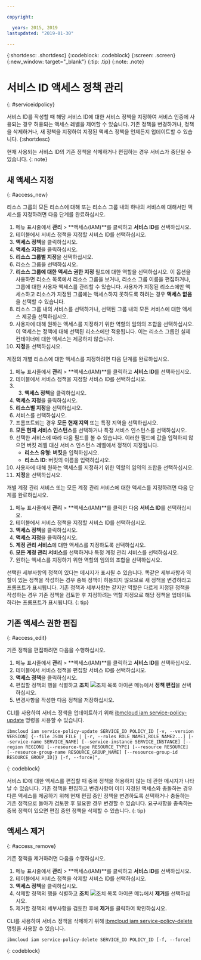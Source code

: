 ```yaml
---

copyright:

  years: 2015, 2019
lastupdated: "2019-01-30"

---
```


{:shortdesc: .shortdesc}
{:codeblock: .codeblock}
{:screen: .screen}
{:new_window: target="_blank"}
{:tip: .tip}
{:note: .note}

# 서비스 ID 액세스 정책 관리
{: #serviceidpolicy}

서비스 ID를 작성할 때 해당 서비스 ID에 대한 서비스 정책을 지정하여 서비스 인증에 사용되는 경우 허용되는 액세스 레벨을 제어할 수 있습니다. 기존 정책을 변경하거나, 정책을 삭제하거나, 새 정책을 지정하여 지정된 액세스 정책을 언제든지 업데이트할 수 있습니다.
{:shortdesc}

현재 사용되는 서비스 ID의 기존 정책을 삭제하거나 편집하는 경우 서비스가 중단될 수 있습니다.
{: note}

## 새 액세스 지정
{: #access_new}

리소스 그룹의 모든 리소스에 대해 또는 리소스 그룹 내의 하나의 서비스에 대해서만 액세스를 지정하려면 다음 단계를 완료하십시오.

1. 메뉴 표시줄에서 **관리** &gt; **액세스(IAM)**를 클릭하고 **서비스 ID**를 선택하십시오.
2. 테이블에서 서비스 정책을 지정할 서비스 ID를 선택하십시오.
3. **액세스 정책**을 클릭하십시오.
4. **액세스 지정**을 클릭하십시오.
5. **리소스 그룹별 지정**을 선택하십시오.
6. 리소스 그룹을 선택하십시오.
7. **리소스 그룹에 대한 액세스 권한 지정** 필드에 대한 역할을 선택하십시오. 이 옵션을 사용하면 리소스 목록에서 리소스 그룹을 보거나, 리소스 그룹 이름을 편집하거나, 그룹에 대한 사용자 액세스를 관리할 수 있습니다. 사용자가 지정된 리소스에만 액세스하고 리소스가 지정된 그룹에는 액세스하지 못하도록 하려는 경우 **액세스 없음**을 선택할 수 있습니다.
8. 리소스 그룹 내의 서비스를 선택하거나, 선택된 그룹 내의 모든 서비스에 대한 액세스 제공을 선택하십시오.
9. 사용자에 대해 원하는 액세스를 지정하기 위한 역할의 임의의 조합을 선택하십시오. 이 액세스는 정책에 대해 선택된 리소스에만 적용됩니다. 이는 리소스 그룹인 실제 컨테이너에 대한 액세스는 제공하지 않습니다.
10. **지정**을 선택하십시오.

계정의 개별 리소스에 대한 액세스를 지정하려면 다음 단계를 완료하십시오.

1. 메뉴 표시줄에서 **관리** &gt; **액세스(IAM)**를 클릭하고 **서비스 ID**를 선택하십시오.
2. 테이블에서 서비스 정책을 지정할 서비스 ID를 선택하십시오.
3. 3. **액세스 정책**을 클릭하십시오.
4. **액세스 지정**을 클릭하십시오.
5. **리소스별 지정**을 선택하십시오.
6. 서비스를 선택하십시오.
7. 프롬프트되는 경우 **모든 현재 지역** 또는 특정 지역을 선택하십시오.
8. **모든 현재 서비스 인스턴스**를 선택하거나 특정 서비스 인스턴스를 선택하십시오.
9. 선택한 서비스에 따라 다음 필드를 볼 수 있습니다. 이러한 필드에 값을 입력하지 않으면 버킷 레벨 대신 서비스 인스턴스 레벨에서 정책이 지정됩니다.
    * **리소스 유형**: **버킷**을 입력하십시오.
    * **리소스 ID**: 버킷의 이름을 입력하십시오.
10. 사용자에 대해 원하는 액세스를 지정하기 위한 역할의 임의의 조합을 선택하십시오.
11. **지정**을 선택하십시오.

개별 계정 관리 서비스 또는 모든 계정 관리 서비스에 대한 액세스를 지정하려면 다음 단계를 완료하십시오.

1. 메뉴 표시줄에서 **관리** &gt; **액세스(IAM)**를 클릭한 다음 **서비스 ID**를 선택하십시오.
2. 테이블에서 서비스 정책을 지정할 서비스 ID를 선택하십시오.
3. **액세스 정책**을 클릭하십시오.
4. **액세스 지정**을 클릭하십시오.
5. **계정 관리 서비스**에 대한 액세스를 지정하도록 선택하십시오.
6. **모든 계정 관리 서비스**를 선택하거나 특정 계정 관리 서비스를 선택하십시오.
7. 원하는 액세스를 지정하기 위한 역할의 임의의 조합을 선택하십시오.

선택한 세부사항의 정책이 있다는 메시지가 표시될 수 있습니다. 똑같은 세부사항과 역할이 있는 정책을 작성하는 경우 중복 정책이 허용되지 않으므로 새 정책을 변경하라고 프롬프트가 표시됩니다. 기존 정책과 세부사항는 같지만 역할은 다르게 지정된 정책을 작성하는 경우 기존 정책을 검토한 후 지정하려는 역할 지정으로 해당 정책을 업데이트하라는 프롬프트가 표시됩니다.
{: tip}

## 기존 액세스 권한 편집
{: #access_edit}

기존 정책을 편집하려면 다음을 수행하십시오.

1. 메뉴 표시줄에서 **관리** &gt; **액세스(IAM)**를 클릭하고 **서비스 ID**를 선택하십시오.
2. 테이블에서 서비스 정책을 편집할 서비스 ID를 선택하십시오.
3. **액세스 정책**을 클릭하십시오.
4. 편집할 정책의 행을 식별하고 **조치** ![조치 목록 아이콘](../icons/action-menu-icon.svg) 메뉴에서 **정책 편집**을 선택하십시오.
5. 변경사항을 작성한 다음 정책을 저장하십시오.

CLI를 사용하여 서비스 정책을 업데이트하기 위해 [ibmcloud iam service-policy-update](/docs/cli/reference/ibmcloud?topic=cloud-cli-ibmcloud_iam_user_policy_update#ibmcloud_iam_service_policy_update) 명령을 사용할 수 있습니다.
```
ibmcloud iam service-policy-update SERVICE_ID POLICY_ID [-v, --version VERSION] {--file JSON_FILE | [-r, --roles ROLE_NAME1,ROLE_NAME2...] [--service-name SERVICE_NAME] [--service-instance SERVICE_INSTANCE] [--region REGION] [--resource-type RESOURCE_TYPE] [--resource RESOURCE] [--resource-group-name RESOURCE_GROUP_NAME] [--resource-group-id RESOURCE_GROUP_ID]} [-f, --force]",
```
{: codeblock}

서비스 ID에 대한 액세스를 편집할 때 중복 정책을 허용하지 않는 데 관한 메시지가 나타날 수 있습니다. 기존 정책을 편집하고 변경사항이 이미 지정된 액세스와 충돌하는 경우 다른 액세스를 제공하기 위해 현재 편집 중인 정책을 변경하도록 선택하거나 충돌하는 기존 정책으로 돌아가 검토한 후 필요한 경우 변경할 수 있습니다. 요구사항을 충족하는 중복 정책이 있으면 편집 중인 정책을 삭제할 수 있습니다.
{: tip}

## 액세스 제거
{: #access_remove}

기존 정책을 제거하려면 다음을 수행하십시오.

1. 메뉴 표시줄에서 **관리** &gt; **액세스(IAM)**를 클릭하고 **서비스 ID**를 선택하십시오.
2. 테이블에서 서비스 정책을 삭제할 서비스 ID를 선택하십시오.
3. **액세스 정책**을 클릭하십시오. 
4. 삭제할 정책의 행을 식별하고 **조치** ![조치 목록 아이콘](../icons/action-menu-icon.svg) 메뉴에서 **제거**를 선택하십시오.
5. 제거할 정책의 세부사항을 검토한 후에 **제거**를 클릭하여 확인하십시오.

CLI를 사용하여 서비스 정책을 삭제하기 위해 [ibmcloud iam service-policy-delete](/docs/cli/reference/ibmcloud?topic=cloud-cli-ibmcloud_iam_user_policy_update#ibmcloud_iam_service_policy_delete) 명령을 사용할 수 있습니다.
```
ibmcloud iam service-policy-delete SERVICE_ID POLICY_ID [-f, --force]
```
{: codeblock}

